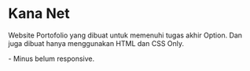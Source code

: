 <h1>Kana Net</h1>
<a>Website Portofolio yang dibuat untuk memenuhi tugas akhir Option. Dan juga dibuat hanya menggunakan HTML dan CSS Only.</a>

<a>- Minus belum responsive.</a>

